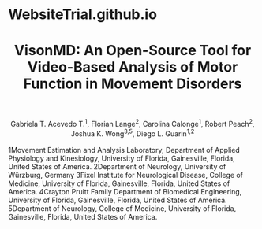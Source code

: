 # WebsiteTrial.github.io
<h1 align="center">VisonMD: An Open-Source Tool for Video-Based Analysis of Motor Function in Movement Disorders</h1>
<br><br>
<div align="center">
  Gabriela T. Acevedo T.<sup>1</sup>, Florian Lange<sup>2</sup>, Carolina Calonge<sup>1</sup>, Robert Peach<sup>2</sup>, Joshua K. Wong<sup>3,5</sup>, Diego L. Guarin<sup>1,2</sup>
</div>
<br>
1Movement Estimation and Analysis Laboratory, Department of Applied Physiology and Kinesiology, University of Florida, Gainesville, Florida, United States of America.
2Department of Neurology, University of Würzburg, Germany
3Fixel Institute for Neurological Disease, College of Medicine, University of Florida, Gainesville, Florida, United States of America.
4Crayton Pruitt Family Department of Biomedical Engineering, University of Florida, Gainesville, Florida, United States of America.
5Department of Neurology, College of Medicine, University of Florida, Gainesville, Florida, United States of America. 
